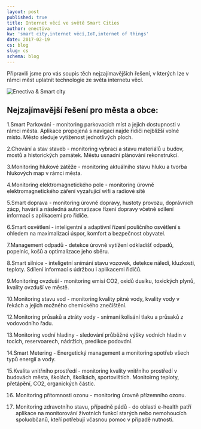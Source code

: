 ```yaml
---
layout: post
published: true
title: Internet věcí ve světě Smart Cities
author: enectiva
kw: 'smart city,internet věcí,IoT,internet of things'
date: 2017-02-19
cs: blog
slug: cs
schema: blog
---
```


Připravili jsme pro vás soupis těch nejzajímavějších řešení, v kterých lze v rámci měst uplatnit technologie ze světa internetu věcí.

<img src="/img/blog/enectiva_smart_city.jpg" alt="Enectiva & Smart city" class="center">

## Nejzajímavější řešení pro města a obce:


1.Smart Parkování - monitoring parkovacích míst a jejich dostupnosti v rámci města. Aplikace  propojená s navigací najde řidiči nejbližší volné místo. Město sleduje vytíženost jednotlivých ploch.

2.Chování a stav staveb - monitoring vybrací a stavu materiálů u budov, mostů a historických památek. Městu usnadní plánování rekonstrukcí.

3.Monitoring hlukové zátěže - monitoring aktuálního stavu hluku a tvorba hlukových map v rámci města.

4.Monitoring elektromagnetického pole - monitoring úrovně elektromagnetického záření vyzařující wifi a radiové sítě

5.Smart doprava - monitoring úrovně dopravy, hustoty provozu, doprávních zácp, havárií a následná automatizace řízení dopravy včetně sdílení informací s aplikacemi pro řidiče.

6.Smart osvětlení - inteligentní a adaptivní řízení pouličního osvětlení s ohledem na maximalizaci úspor, komfort a bezpečnost obyvatel.

7.Management odpadů - detekce úrovně vytížení odkladišť odpadů, popelnic, košů a optimalizace jeho sběru.

8.Smart silnice - inteligetní snímání stavu vozovek, detekce náledí, kluzkosti, teploty. Sdílení informací s údržbou i aplikacemi řidičů.

9.Monitoring ovzduší - monitoring emisí CO2, oxidů dusíku, toxických plynů, kvality ovzduší ve městě.

10.Monitoring stavu vod - monitoring kvality pitné vody, kvality vody v řekách a jejich možného chemického znečištění.

12.Monitoring průsaků a ztráty vody - snímaní kolisání tlaku a průsaků z vodovodního řadu.

13.Monitoring vodní hladiny - sledování průběžné výšky vodních hladin v tocích, reservoarech, nádržích, predikce podovdní.

14.Smart Metering - Energetický management a monitoring spotřeb všech typů energií a vody.

15.Kvalita vnitřního prostředí - monitoring kvality vnitřního prostředí v budovách města, školách, školkách, sportovištích. Monitoirng teploty, přetápění, CO2, organických částic.

16. Monitoring přítomnosti ozonu - monitoring úrovně přízemního ozonu.

17. Monitoring zdravotního stavu, případně pádů - do oblasti e-health patří aplikace na monitorování životních funkcí starých nebo nemohoucích spoluobčanů, kteří potřebují včasnou pomoc v případě nutnosti.



